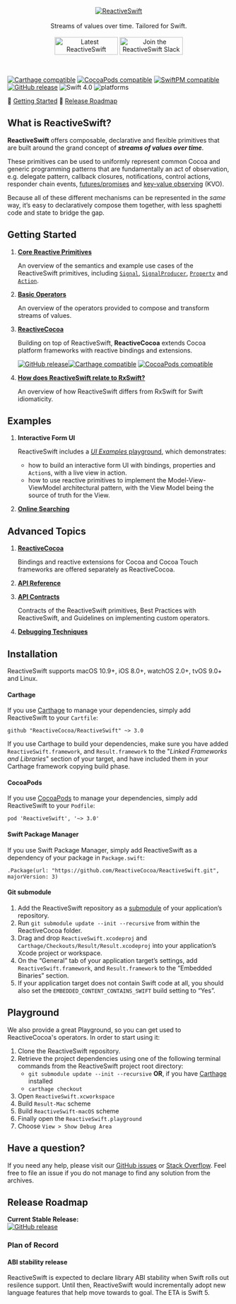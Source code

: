 <p align="center">
	<a href="https://github.com/ReactiveCocoa/ReactiveSwift/"><img src="Logo/PNG/logo-Swift.png" alt="ReactiveSwift" /></a><br /><br />
	Streams of values over time. Tailored for Swift.<br /><br />
	<a href="http://reactivecocoa.io/reactiveswift/docs/latest/"><img src="Logo/PNG/Docs.png" alt="Latest ReactiveSwift Documentation" width="143" height="40" /></a> <a href="http://reactivecocoa.io/slack/"><img src="Logo/PNG/JoinSlack.png" alt="Join the ReactiveSwift Slack community." width="143" height="40" /></a>
</p>
<br />

[![Carthage compatible](https://img.shields.io/badge/Carthage-compatible-4BC51D.svg?style=flat)](#carthage) [![CocoaPods compatible](https://img.shields.io/cocoapods/v/ReactiveSwift.svg)](#cocoapods) [![SwiftPM compatible](https://img.shields.io/badge/SwiftPM-compatible-orange.svg)](#swift-package-manager) [![GitHub release](https://img.shields.io/github/release/ReactiveCocoa/ReactiveSwift.svg)](https://github.com/ReactiveCocoa/ReactiveSwift/releases) ![Swift 4.0](https://img.shields.io/badge/Swift-4.0-orange.svg) ![platforms](https://img.shields.io/badge/platform-iOS%20%7C%20macOS%20%7C%20tvOS%20%7C%20watchOS%20%7C%20Linux-lightgrey.svg)

🎉 [Getting Started](#getting-started) 🚄 [Release Roadmap](#release-roadmap)

## What is ReactiveSwift?
__ReactiveSwift__ offers composable, declarative and flexible primitives that are built around the grand concept of ___streams of values over time___.

These primitives can be used to uniformly represent common Cocoa and generic programming patterns that are fundamentally an act of observation, e.g. delegate pattern, callback closures, notifications, control actions, responder chain events, [futures/promises](https://en.wikipedia.org/wiki/Futures_and_promises) and [key-value observing](https://developer.apple.com/library/mac/documentation/Cocoa/Conceptual/KeyValueObserving/KeyValueObserving.html) (KVO).

Because all of these different mechanisms can be represented in the _same_ way,
it’s easy to declaratively compose them together, with less spaghetti
code and state to bridge the gap.

## Getting Started

1. **[Core Reactive Primitives][]**

   An overview of the semantics and example use cases of the ReactiveSwift primitives, including [`Signal`][], [`SignalProducer`][], [`Property`][] and [`Action`][].

1. **[Basic Operators][]**

   An overview of the operators provided to compose and transform streams of values.
   
1. **[ReactiveCocoa][ReactiveCocoa]**

   Building on top of ReactiveSwift, **ReactiveCocoa** extends Cocoa platform frameworks with reactive bindings and extensions.
   
   [![GitHub release](https://img.shields.io/github/release/ReactiveCocoa/ReactiveCocoa.svg)](https://github.com/ReactiveCocoa/ReactiveCocoa/releases)[![Carthage compatible](https://img.shields.io/badge/Carthage-compatible-4BC51D.svg?style=flat)](https://github.com/ReactiveCocoa/ReactiveCocoa/#carthage) [![CocoaPods compatible](https://img.shields.io/cocoapods/v/ReactiveCocoa.svg)](https://github.com/ReactiveCocoa/ReactiveCocoa/#cocoapods)

1. **[How does ReactiveSwift relate to RxSwift?][]**

   An overview of how ReactiveSwift differs from RxSwift for Swift idiomaticity.
   
## Examples

1. **Interactive Form UI**

     ReactiveSwift includes a [_UI Examples_ playground][], which demonstrates:
     * how to build an interactive form UI with bindings, properties and `Action`s, with a live view in action.
     * how to use reactive primitives to implement the Model-View-ViewModel architectural pattern, with the View Model being the source of truth for the View.

1. **[Online Searching][]**

## Advanced Topics

1. **[ReactiveCocoa][]**
   
   Bindings and reactive extensions for Cocoa and Cocoa Touch frameworks are offered separately as ReactiveCocoa.

1. **[API Reference][]**

1. **[API Contracts][]**

   Contracts of the ReactiveSwift primitives, Best Practices with ReactiveSwift, and Guidelines on implementing custom operators.

1. **[Debugging Techniques][]**

## Installation

ReactiveSwift supports macOS 10.9+, iOS 8.0+, watchOS 2.0+, tvOS 9.0+ and Linux.

#### Carthage

If you use [Carthage][] to manage your dependencies, simply add
ReactiveSwift to your `Cartfile`:

```
github "ReactiveCocoa/ReactiveSwift" ~> 3.0
```

If you use Carthage to build your dependencies, make sure you have added `ReactiveSwift.framework`, and `Result.framework` to the "_Linked Frameworks and Libraries_" section of your target, and have included them in your Carthage framework copying build phase.

#### CocoaPods

If you use [CocoaPods][] to manage your dependencies, simply add
ReactiveSwift to your `Podfile`:

```
pod 'ReactiveSwift', '~> 3.0'
```

#### Swift Package Manager

If you use Swift Package Manager, simply add ReactiveSwift as a dependency
of your package in `Package.swift`:

```
.Package(url: "https://github.com/ReactiveCocoa/ReactiveSwift.git", majorVersion: 3)
```

#### Git submodule

 1. Add the ReactiveSwift repository as a [submodule][] of your
    application’s repository.
 1. Run `git submodule update --init --recursive` from within the ReactiveCocoa folder.
 1. Drag and drop `ReactiveSwift.xcodeproj` and
    `Carthage/Checkouts/Result/Result.xcodeproj` into your application’s Xcode
    project or workspace.
 1. On the “General” tab of your application target’s settings, add
    `ReactiveSwift.framework`, and `Result.framework`
    to the “Embedded Binaries” section.
 1. If your application target does not contain Swift code at all, you should also
    set the `EMBEDDED_CONTENT_CONTAINS_SWIFT` build setting to “Yes”.

## Playground

We also provide a great Playground, so you can get used to ReactiveCocoa's operators. In order to start using it:

 1. Clone the ReactiveSwift repository.
 1. Retrieve the project dependencies using one of the following terminal commands from the ReactiveSwift project root directory:
     - `git submodule update --init --recursive` **OR**, if you have [Carthage][] installed    
     - `carthage checkout`
 1. Open `ReactiveSwift.xcworkspace`
 1. Build `Result-Mac` scheme
 1. Build `ReactiveSwift-macOS` scheme
 1. Finally open the `ReactiveSwift.playground`
 1. Choose `View > Show Debug Area`

## Have a question?
If you need any help, please visit our [GitHub issues][] or [Stack Overflow][]. Feel free to file an issue if you do not manage to find any solution from the archives.

## Release Roadmap
**Current Stable Release:**<br />[![GitHub release](https://img.shields.io/github/release/ReactiveCocoa/ReactiveSwift.svg)](https://github.com/ReactiveCocoa/ReactiveSwift/releases)

### Plan of Record
#### ABI stability release
ReactiveSwift is expected to declare library ABI stability when Swift rolls out resilence support. Until then, ReactiveSwift would incrementally adopt new language features that help move towards to goal. The ETA is Swift 5.

[Core Reactive Primitives]: Documentation/ReactivePrimitives.md
[Basic Operators]: Documentation/BasicOperators.md
[How does ReactiveSwift relate to RxSwift?]: Documentation/RxComparison.md
[API Contracts]: Documentation/APIContracts.md
[API Reference]: http://reactivecocoa.io/reactiveswift/docs/latest/
[Debugging Techniques]: Documentation/DebuggingTechniques.md
[Online Searching]: Documentation/Example.OnlineSearch.md
[_UI Examples_ playground]: https://github.com/ReactiveCocoa/ReactiveSwift/blob/master/ReactiveSwift-UIExamples.playground/Pages/ValidatingProperty.xcplaygroundpage/Contents.swift

[`Action`]: Documentation/ReactivePrimitives.md#action-a-serialized-worker-with-a-preset-action
[`SignalProducer`]: Documentation/ReactivePrimitives.md#signalproducer-deferred-work-that-creates-a-stream-of-values
[`Signal`]: Documentation/ReactivePrimitives.md#signal-a-unidirectional-stream-of-events
[`Property`]: Documentation/ReactivePrimitives.md#property-an-observable-box-that-always-holds-a-value

[ReactiveCocoa]: https://github.com/ReactiveCocoa/ReactiveCocoa/#readme

[Carthage]: https://github.com/Carthage/Carthage/#readme
[CocoaPods]: https://cocoapods.org/
[submodule]: https://git-scm.com/docs/git-submodule

[GitHub issues]: https://github.com/ReactiveCocoa/ReactiveSwift/issues?q=is%3Aissue+label%3Aquestion+
[Stack Overflow]: http://stackoverflow.com/questions/tagged/reactive-cocoa

[Looking for the Objective-C API?]: https://github.com/ReactiveCocoa/ReactiveObjC/#readme
[Still using Swift 2.x?]: https://github.com/ReactiveCocoa/ReactiveCocoa/tree/v4.0.0
